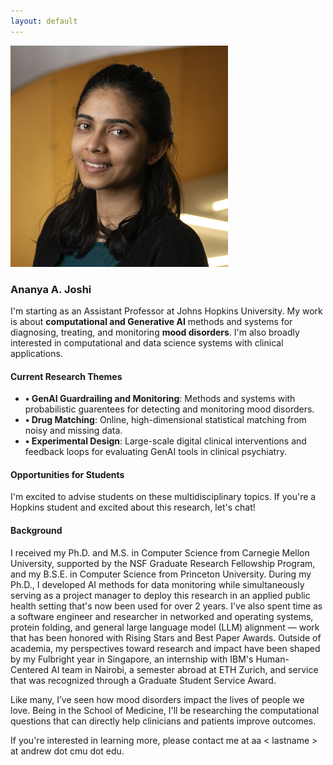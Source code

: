 ```yaml
--- 
layout: default
---
```



<div class="row align-items-center">
    <div class="col-md-4 text-center mb-4 mb-md-0">
    <img src="/assets/headshot.png" alt="Profile Image" class="profile-img" />
    </div>
    <div class="col-md-8">
    <h3>Ananya A. Joshi</h3>
    <p class="bio-text">
    I'm starting as an Assistant Professor at Johns Hopkins University. My work is about <b>computational and Generative AI</b> methods and systems for diagnosing, treating, and monitoring <b>mood disorders</b>. I'm also broadly interested in computational and data science systems with clinical applications.  </p>
    </div>
    </div>
<h4 class="mt-5">Current Research Themes</h4>
<ul class="list-unstyled">
	<li><b>• GenAI Guardrailing and Monitoring</b>: Methods and systems with probabilistic guarentees for detecting and monitoring mood disorders.  </li>
   <li><b>• Drug Matching</b>: Online, high-dimensional statistical matching from noisy and missing data. </li>
  <li><b>• Experimental Design</b>: Large-scale digital clinical interventions and feedback loops for evaluating GenAI tools in clinical psychiatry.  </li>
  
</ul>

<h4 class="mt-4">Opportunities for Students</h4>
<p>
I'm excited to advise students on these multidisciplinary topics. If you're a Hopkins student and excited about this research, let's chat!
</p>

<h4 class="mt-4">Background</h4>
<p>
I received my Ph.D. and M.S. in Computer Science from Carnegie Mellon University, supported by the NSF Graduate Research Fellowship Program, and my B.S.E. in Computer Science from Princeton University. During my Ph.D., I developed AI methods for data monitoring while simultaneously serving as a project manager to deploy this research in an applied public health setting that's now been used for over 2 years. I've also spent time as a software engineer and researcher in networked and operating systems, protein folding, and general large language model (LLM) alignment — work that has been honored with Rising Stars and Best Paper Awards. Outside of academia, my perspectives toward research and impact have been shaped by my Fulbright year in Singapore, an internship with IBM's Human-Centered AI team in Nairobi, a semester abroad at ETH Zurich, and service that was recognized through a Graduate Student Service Award.
</p>
<p>
Like many, I’ve seen how mood disorders impact the lives of people we love. Being in the School of Medicine, I'll be researching the computational questions that can directly help clinicians and patients  improve outcomes. 
</p>

If you're interested in learning more, please contact me at aa < lastname >  at andrew dot cmu dot edu. 







